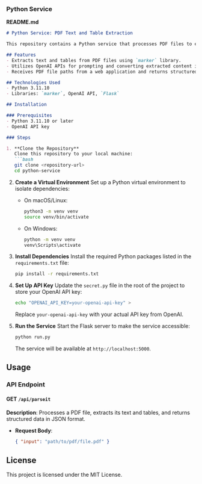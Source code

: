 ### Python Service  

**README.md**  

```markdown  
# Python Service: PDF Text and Table Extraction  

This repository contains a Python service that processes PDF files to extract text and tables, then converts the extracted content into structured data using OpenAI's models.  

## Features  
- Extracts text and tables from PDF files using `marker` library.  
- Utilizes OpenAI APIs for prompting and converting extracted content into structured data.  
- Receives PDF file paths from a web application and returns structured data in JSON format.  

## Technologies Used  
- Python 3.11.10  
- Libraries: `marker`, OpenAI API, `Flask`  

## Installation  

### Prerequisites  
- Python 3.11.10 or later  
- OpenAI API key  

### Steps 

1. **Clone the Repository**
   Clone this repository to your local machine:
   ```bash
   git clone <repository-url>
   cd python-service
   ```

2. **Create a Virtual Environment**
   Set up a Python virtual environment to isolate dependencies:

   - On macOS/Linux:
     ```bash
     python3 -m venv venv
     source venv/bin/activate
     ```

   - On Windows:
     ```bash
     python -m venv venv
     venv\Scripts\activate
     ```

3. **Install Dependencies**
   Install the required Python packages listed in the `requirements.txt` file:
   ```bash
   pip install -r requirements.txt
   ```

4. **Set Up API Key**
   Update the `secret.py` file in the root of the project to store your OpenAI API key:
   ```bash
   echo "OPENAI_API_KEY=your-openai-api-key" > 
   ```
   Replace `your-openai-api-key` with your actual API key from OpenAI.

5. **Run the Service**
   Start the Flask server to make the service accessible:
   ```bash
   python run.py
   ```

   The service will be available at `http://localhost:5000`.

## Usage

### API Endpoint

#### GET `/api/parseit`
**Description**: Processes a PDF file, extracts its text and tables, and returns structured data in JSON format.

- **Request Body**:
  ```json
  { "input": "path/to/pdf/file.pdf" }
  ```

## License
This project is licensed under the MIT License.
